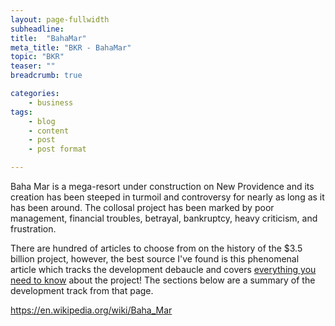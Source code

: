 ```yaml
---
layout: page-fullwidth
subheadline:
title:  "BahaMar"
meta_title: "BKR - BahaMar"
topic: "BKR"
teaser: ""
breadcrumb: true

categories:
    - business
tags:
    - blog
    - content
    - post
    - post format

---
```

Baha Mar is a mega-resort under construction on New Providence and its creation has been steeped in turmoil and controversy for nearly as long as it has been around. The collosal project has been marked by poor management, financial troubles, betrayal, bankruptcy, heavy criticism, and frustration.

There are hundred of articles to choose from on the history of the $3.5 billion project, however, the best source I've found is this phenomenal article which tracks the development debaucle and covers [everything you need to know][1] about the project! The sections below are a summary of the development track from that page.

[1]: http://www.hotelnewsnow.com/Articles/27571/Tracking-Baha-Mars-development-trek

https://en.wikipedia.org/wiki/Baha_Mar